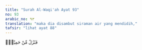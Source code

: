 ```yaml
---
title: "Surah Al-Waqi'ah Ayat 93"
no: 93
arabic_no: ٩٣
translation: "maka dia disambut siraman air yang mendidih,"
tafsir: "lihat ayat 88"
---
```

فَنُزُلٌ مِّنْ حَمِيْمٍۙ  